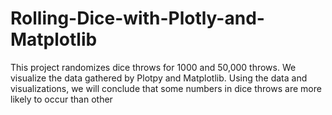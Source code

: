 # Rolling-Dice-with-Plotly-and-Matplotlib
This project randomizes dice throws for 1000 and 50,000 throws. We visualize the data gathered by Plotpy and Matplotlib. Using the data and visualizations, we will conclude that some numbers in dice throws are more likely to occur than other 
